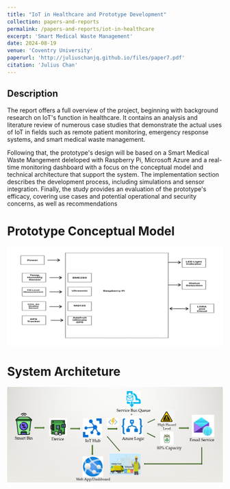 ```yaml
---
title: "IoT in Healthcare and Prototype Development"
collection: papers-and-reports
permalink: /papers-and-reports/iot-in-healthcare
excerpt: 'Smart Medical Waste Management'
date: 2024-08-19
venue: 'Coventry University'
paperurl: 'http://juliuschanjq.github.io/files/paper7.pdf'
citation: 'Julius Chan'
---
```


## Description
The report offers a full overview of the project, beginning with background research on IoT's function in 
healthcare. It contains an analysis and literature review of numerous case studies that demonstrate the actual uses of IoT in 
fields such as remote patient monitoring, emergency response systems, and smart medical waste 
management. 

Following that, the prototype's design will be based on a Smart Medical Waste Mangement deleloped with Raspberry Pi, Microsoft Azure and a real-time monitoring dashboard with a focus on the conceptual 
model and technical architecture that support the system. The implementation section describes the development process, including simulations and sensor integration. Finally, the study provides an 
evaluation of the prototype's efficacy, covering use cases and potential operational and security concerns, as well as recommendations

Prototype Conceptual Model
======
![](/images/prototypemodel.png)

System Architeture 
======
![](/images/prototypesystem.png)

